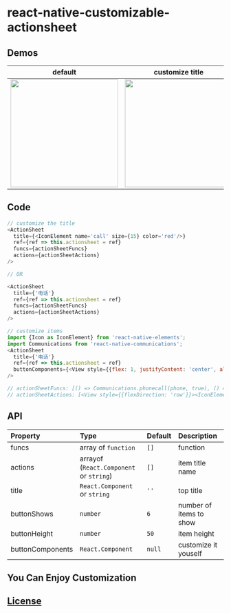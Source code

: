 # react-native-customizable-actionsheet

## Demos 

|default|customize title|customize items|
|-------|----------|---------------|
|<img src="https://github.com/lxfriday/react-native-customizable-actionsheet/blob/master/img/default.png?raw=true" width=250 />|<img src="https://github.com/lxfriday/react-native-customizable-actionsheet/blob/master/img/customize_title_item.png?raw=true" width=250 />|<img src="https://github.com/lxfriday/react-native-customizable-actionsheet/blob/master/img/customize_items.png?raw=true" width=250 />|

## Code
``` javascript
// customize the title 
<ActionSheet
  title={<IconElement name='call' size={15} color='red'/>}
  ref={ref => this.actionsheet = ref}
  funcs={actionSheetFuncs}
  actions={actionSheetActions}
/>

// OR

<ActionSheet
  title={'电话'}
  ref={ref => this.actionsheet = ref}
  funcs={actionSheetFuncs}
  actions={actionSheetActions}
/>

// customize items
import {Icon as IconElement} from 'react-native-elements';
import Communications from 'react-native-communications';
<ActionSheet
  title={'电话'}
  ref={ref => this.actionsheet = ref}
  buttonComponents={<View style={{flex: 1, justifyContent: 'center', alignItems: 'center'}}><IconElement name='call' size={50} color='red' raised reverse/></View>}
/>

// actionSheetFuncs: [() => Communications.phonecall(phone, true), () =>  Communications.text(phone), () => {Clipboard.setString(phone);this.actionsheet.hide();} ],
// actionSheetActions: [<View style={{flexDirection: 'row'}}><IconElement name='call' color='blue' size={15}/><Text>{phone}</Text></View>, '发短信给' + phone, '复制号码' ],

```

## API
|Property|Type|Default|Description|
|:-------|:---|:------|:----------|
|funcs|array of `function`|`[]`|function|
|actions|arrayof (`React.Component` or `string`)|`[]`|item title name|
|title|`React.Component` or `string`|`''`|top title|
|buttonShows|`number`|`6`|number of items to show|
|buttonHeight|`number`|`50`|item height|
|buttonComponents|`React.Component`|`null`|customize it youself|

## You Can Enjoy Customization

## [License](https://github.com/lxfriday/react-native-customizable-actionsheet/blob/master/LICENSE)



